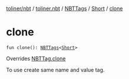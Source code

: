 [toliner/nbt](../../../index.md) / [toliner.nbt](../../index.md) / [NBTTags](../index.md) / [Short](index.md) / [clone](./clone.md)

# clone

`fun clone(): `[`NBTTags`](../index.md)`<`[`Short`](https://kotlinlang.org/api/latest/jvm/stdlib/kotlin/-short/index.html)`>`

Overrides [NBTTag.clone](../../-n-b-t-tag/clone.md)

To use create same name and value tag.


